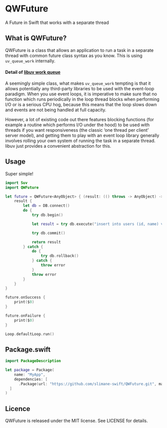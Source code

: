 # QWFuture
A Future in Swift that works with a separate thread


## What is QWFuture?
QWFuture is a class that allows an application to run a task in a separate thread with common future class syntax as you know.
This is using `uv_queue_work` internally.


#### Detail of [libuv work queue](https://nikhilm.github.io/uvbook/threads.html#id1)
A seemingly simple class, what makes `uv_queue_work` tempting is that it allows potentially any third-party libraries to be used with the event-loop paradigm.
When you use event loops, it is imperative to make sure that no function which runs periodically in the loop thread blocks when performing I/O or is a serious CPU hog, because this means that the loop slows down and events are not being handled at full capacity.

However, a lot of existing code out there features blocking functions (for example a routine which performs I/O under the hood) to be used with threads if you want responsiveness (the classic ‘one thread per client’ server model), and getting them to play with an event loop library generally involves rolling your own system of running the task in a separate thread. libuv just provides a convenient abstraction for this.


## Usage

Super simple!

```swift
import Suv
import QWFuture

let future = QWFuture<AnyObject> { (result: (() throws -> AnyObject) -> ()) in
    result {
        let db = DB.connect()
        do {
            try db.begin()

            let result = try db.execute("insert into users (id, name) values (1, 'jack')")

            try db.commit()

            return result
        } catch {
            do {
                try db.rollback()
            } catch {
                throw error  
            }
            throw error
        }
    }
}

future.onSuccess {
    print($0)
}

future.onFailure {
    print($0)
}

Loop.defaultLoop.run()
```


## Package.swift
```swift
import PackageDescription

let package = Package(
	name: "MyApp",
	dependencies: [
      .Package(url: "https://github.com/slimane-swift/QWFuture.git", majorVersion: 0, minor: 1)
  ]
)
```

## Licence

QWFuture is released under the MIT license. See LICENSE for details.
